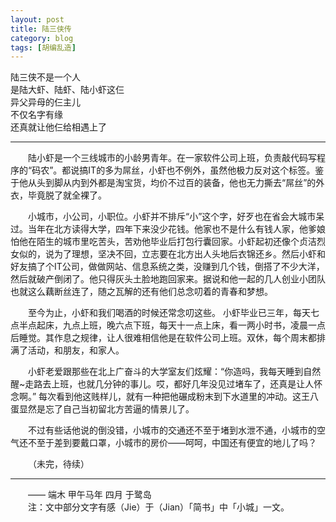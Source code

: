 ```yaml
---
layout: post  
title: 陆三侠传  
category: blog  
tags: [胡编乱造]  
---
```

陆三侠不是一个人  
是陆大虾、陆虾、陆小虾这仨  
异父异母的仨主儿  
不仅名字有缘  
还真就让他仨给相遇上了  
- - -
&emsp;&emsp;陆小虾是一个三线城市的小龄男青年。在一家软件公司上班，负责敲代码写程序的“码农”。都说搞IT的多为屌丝，小虾也不例外，虽然他极力反对这个标签。鉴于他从头到脚从内到外都是淘宝货，均价不过百的装备，他也无力撕去“屌丝”的外衣，毕竟脱了就全裸了。  

&emsp;&emsp;小城市，小公司，小职位。小虾并不排斥“小”这个字，好歹也在省会大城市呆过。当年在北方读得大学，四年下来没少花钱。他家也不是什么有钱人家，他爹娘怕他在陌生的城市里吃苦头，苦劝他毕业后打包行囊回家。小虾起初还像个贞洁烈女似的，说为了理想，坚决不回，立志要在北方出人头地后衣锦还乡。然后小虾和好友搞了个IT公司，做做网站、信息系统之类，没赚到几个钱，倒搭了不少大洋，然后就破产倒闭了。他只得灰头土脸地跑回家来。据说和他一起的几人创业小团队也就这么藕断丝连了，随之瓦解的还有他们总念叨着的青春和梦想。  

&emsp;&emsp;至今为止，小虾和我们喝酒的时候还常念叨这些。 小虾毕业已三年，每天七点半点起床，九点上班，晚六点下班，每天十一点上床，看一两小时书，凌晨一点后睡觉。其作息之规律，让人很难相信他是在软件公司上班。双休，每个周末都排满了活动，和朋友，和家人。
  
&emsp;&emsp;小虾老爱跟那些在北上广奋斗的大学室友们炫耀：“你造吗，我每天睡到自然醒~走路去上班，也就几分钟的事儿。哎，都好几年没见过堵车了，还真是让人怀念啊。” 每次看到他这贱样儿，就有一种把他碾成粉末到下水道里的冲动。这王八蛋显然是忘了自己当初留北方苦逼的情景儿了。 
 
&emsp;&emsp;不过有些话他说的倒没错，小城市的交通还不至于堵到水泄不通，小城市的空气还不至于差到要戴口罩，小城市的房价——呵呵，中国还有便宜的地儿了吗？  

&emsp;&emsp;（未完，待续）
- - -
&emsp;&emsp;—— 端木  甲午马年  四月 于鹭岛  
&emsp;&emsp;注：文中部分文字有感（Jie）于（Jian）「简书」中「小城」一文。  
 